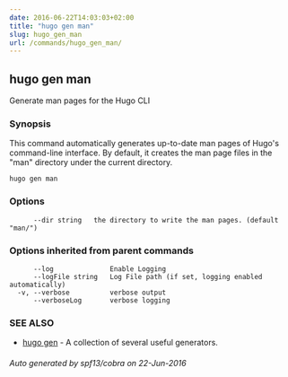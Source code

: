 ```yaml
---
date: 2016-06-22T14:03:03+02:00
title: "hugo gen man"
slug: hugo_gen_man
url: /commands/hugo_gen_man/
---
```

## hugo gen man

Generate man pages for the Hugo CLI

### Synopsis


This command automatically generates up-to-date man pages of Hugo's
command-line interface.  By default, it creates the man page files
in the "man" directory under the current directory.

```
hugo gen man
```

### Options

```
      --dir string   the directory to write the man pages. (default "man/")
```

### Options inherited from parent commands

```
      --log              Enable Logging
      --logFile string   Log File path (if set, logging enabled automatically)
  -v, --verbose          verbose output
      --verboseLog       verbose logging
```

### SEE ALSO
* [hugo gen](/commands/hugo_gen/)	 - A collection of several useful generators.

###### Auto generated by spf13/cobra on 22-Jun-2016
